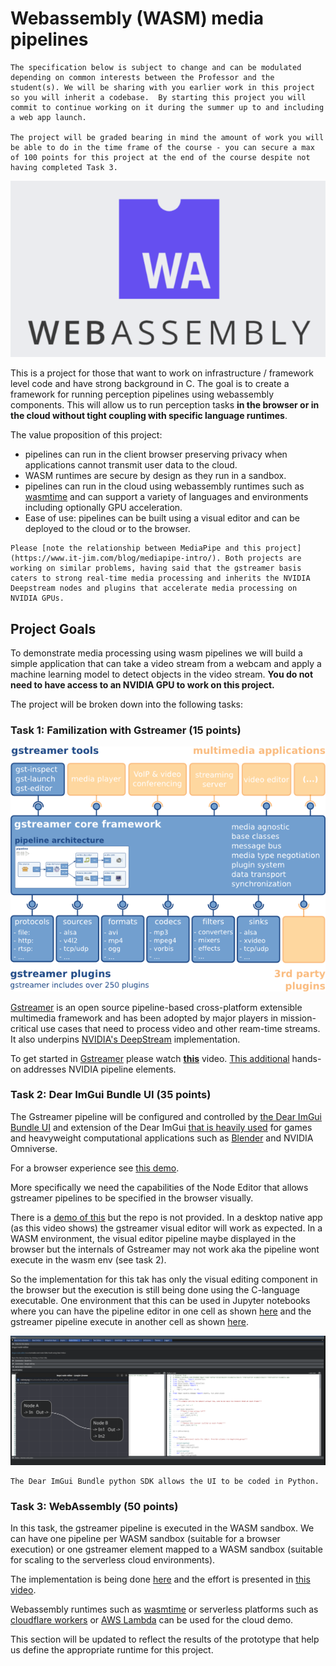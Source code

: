 # Webassembly (WASM) media pipelines

```{note}
The specification below is subject to change and can be modulated depending on common interests between the Professor and the student(s). We will be sharing with you earlier work in this project so you will inherit a codebase.  By starting this project you will commit to continue working on it during the summer up to and including a web app launch. 

The project will be graded bearing in mind the amount of work you will be able to do in the time frame of the course - you can secure a max of 100 points for this project at the end of the course despite not having completed Task 3. 
```

![](images/wasm.png)

This is a project for those that want to work on infrastructure / framework level code and have strong background in C. The goal is to create a framework for running perception pipelines using webassembly components. This will allow us to run perception tasks **in the browser or in the cloud without tight coupling with specific language runtimes**. 

The value proposition of this project: 

* pipelines can run in the client browser preserving privacy when applications cannot transmit user data to the cloud. 
* WASM runtimes are secure by design as they run in a sandbox. 
* pipelines can run in the cloud using webassembly runtimes such as [wasmtime](https://wasmtime.dev/) and can support a variety of languages and environments including optionally GPU acceleration. 
* Ease of use: pipelines can be built using a visual editor and can be deployed to the cloud or to the browser.

```{note}
Please [note the relationship between MediaPipe and this project](https://www.it-jim.com/blog/mediapipe-intro/). Both projects are working on similar problems, having said that the gstreamer basis caters to strong real-time media processing and inherits the NVIDIA Deepstream nodes and plugins that accelerate media processing on NVIDIA GPUs.
```

## Project Goals

To demonstrate media processing using wasm pipelines we will build a simple application that can take a video stream from a webcam and apply a machine learning model to detect objects in the video stream.  **You do not need to have access to an NVIDIA GPU to work on this project.**

The project will be broken down into the following tasks:

### Task 1: Familization with Gstreamer (15 points)

![](images/gstreamer-overview.png)

[Gstreamer](https://gstreamer.freedesktop.org/documentation/application-development/introduction/gstreamer.html?gi-language=c) is an open source pipeline-based cross-platform extensible multimedia framework and has been adopted by major players in mission-critical use cases that need to process video and other ream-time streams. It also underpins [NVIDIA's DeepStream](https://developer.nvidia.com/deepstream-sdk) implementation. 


To get started in [Gstreamer](https://gstreamer.freedesktop.org/) please watch  **[this](https://www.youtube.com/watch?v=ZphadMGufY8)** video. [This additional](https://www.youtube.com/watch?v=_yU1kfcC6rY) hands-on addresses NVIDIA pipeline elements. 

### Task 2: Dear ImGui Bundle UI (35 points)

The Gstreamer pipeline will be configured and controlled by [the Dear ImGui Bundle UI](https://code-ballads.net/annoucing-dear-imgui-bundle/) and extension of the Dear ImGui [that is heavily used](https://github.com/ocornut/imgui/wiki/Software-using-dear-imgui) for games and heavyweight computational applications such as [Blender](https://www.blender.org/) and NVIDIA Omniverse.

For a browser experience see [this demo](https://traineq.org/ImGuiBundle/emscripten/bin/demo_imgui_bundle.html). 

More specifically we need the capabilities of the Node Editor that allows gstreamer pipelines to be specified in the browser visually. 

There is a [demo of this](https://www.youtube.com/watch?v=xqWDQs47HGE) but the repo is not provided.  In a desktop native app (as this video shows) the gstreamer visual editor will work as expected.  In a WASM environment, the visual editor pipeline maybe displayed in the browser but the internals of Gstreamer may not work aka the pipeline wont execute in the wasm env (see task 2). 

So the implementation for this tak has only the visual editing component in the browser but the execution is still being done using the C-language executable. One environment that this can be used in Jupyter notebooks where you can have the pipeline editor in one cell as shown [here](https://www.youtube.com/watch?v=QQIC7lpHono) and the gstreamer pipeline execute in another cell as shown [here]( https://github.com/sean-halpin/gstreamer_jupyter/blob/master/notebooks/intro.ipynb). 


![](images/node-gui.png)

```{note}
The Dear ImGui Bundle python SDK allows the UI to be coded in Python. 
```

### Task 3: WebAssembly (50 points)

In this task, the gstreamer pipeline is executed in the WASM sandbox. We can have  one pipeline per WASM sandbox (suitable for a browser execution) or one gstreamer element mapped to a WASM sandbox (suitable for scaling to the serverless cloud environments).

The implementation is being done [here](https://fluendo.com/en/blog/gstwasm-gstreamer-for-the-web/) and the effort is presented in [this video](https://gstconf.ubicast.tv/videos/gstwasm-gstreamer-for-the-web/). 

Webassembly runtimes such as [wasmtime](https://wasmtime.dev/) or serverless platforms such as  [cloudflare workers](https://developers.cloudflare.com/workers/runtime-apis/webassembly/) or [AWS Lambda](https://aws.amazon.com/lambda/) can be used for the cloud demo. 

This section will be updated to reflect the results of the prototype that help us define the appropriate runtime for this project. 








